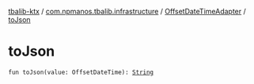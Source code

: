 [tbalib-ktx](../../index.md) / [com.npmanos.tbalib.infrastructure](../index.md) / [OffsetDateTimeAdapter](index.md) / [toJson](./to-json.md)

# toJson

`fun toJson(value: OffsetDateTime): `[`String`](https://kotlinlang.org/api/latest/jvm/stdlib/kotlin/-string/index.html)